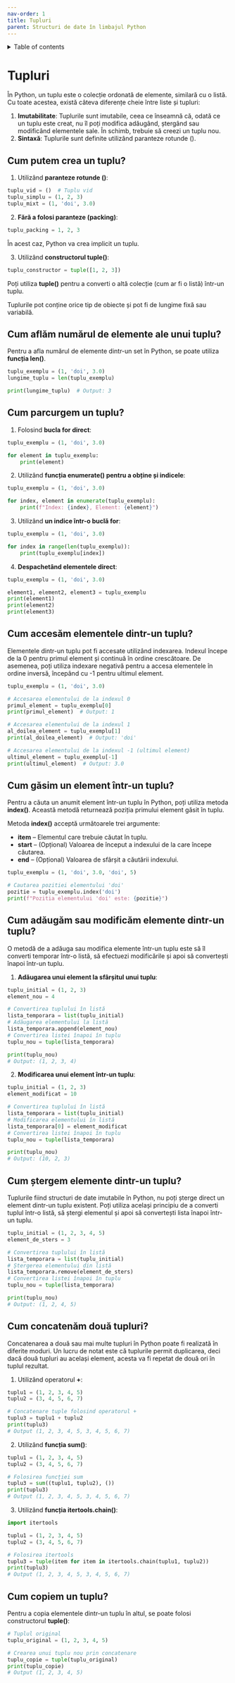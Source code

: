 ```yaml
---
nav-order: 1
title: Tupluri
parent: Structuri de date în limbajul Python
---
```


<details markdown="block">
  <summary>
    Table of contents
  </summary>
  {: .text-delta }
1. TOC
{:toc}
</details>

# Tupluri

În Python, un tuplu este o colecție ordonată de elemente, similară cu o listă. Cu toate acestea, există câteva diferențe cheie între liste și tupluri:

1. **Imutabilitate**: Tuplurile sunt imutabile, ceea ce înseamnă că, odată ce un tuplu este creat, nu îl poți modifica adăugând, ștergând sau modificând elementele sale. În schimb, trebuie să creezi un tuplu nou.
2. **Sintaxă**: Tuplurile sunt definite utilizând paranteze rotunde ().

## Cum putem crea un tuplu?
1. Utilizând **paranteze rotunde ()**:
```python
tuplu_vid = ()  # Tuplu vid
tuplu_simplu = (1, 2, 3)
tuplu_mixt = (1, 'doi', 3.0)
```
2. **Fără a folosi paranteze (packing)**:
```python
tuplu_packing = 1, 2, 3
```
În acest caz, Python va crea implicit un tuplu.

3. Utilizând **constructorul tuple()**:
```python
tuplu_constructor = tuple([1, 2, 3])
```
Poți utiliza **tuple()** pentru a converti o altă colecție (cum ar fi o listă) într-un tuplu.

Tuplurile pot conține orice tip de obiecte și pot fi de lungime fixă sau variabilă.
## Cum aflăm numărul de elemente ale unui tuplu?
Pentru a afla numărul de elemente dintr-un set în Python, se poate utiliza **funcția len()**.
```python
tuplu_exemplu = (1, 'doi', 3.0)
lungime_tuplu = len(tuplu_exemplu)

print(lungime_tuplu)  # Output: 3
```
## Cum parcurgem un tuplu?
1. Folosind **bucla for direct**:
```python
tuplu_exemplu = (1, 'doi', 3.0)

for element in tuplu_exemplu:
    print(element)
```
2. Utilizând **funcția enumerate() pentru a obține și indicele**:
```python
tuplu_exemplu = (1, 'doi', 3.0)

for index, element in enumerate(tuplu_exemplu):
    print(f"Index: {index}, Element: {element}")
```
3. Utilizând **un indice într-o buclă for**:
```python
tuplu_exemplu = (1, 'doi', 3.0)

for index in range(len(tuplu_exemplu)):
    print(tuplu_exemplu[index])
```
4. **Despachetând elementele direct**:
```python
tuplu_exemplu = (1, 'doi', 3.0)

element1, element2, element3 = tuplu_exemplu
print(element1)
print(element2)
print(element3)
```
## Cum accesăm elementele dintr-un tuplu?
Elementele dintr-un tuplu pot fi accesate utilizând indexarea. Indexul începe de la 0 pentru primul element și continuă în ordine crescătoare. De asemenea, poți utiliza indexare negativă pentru a accesa elementele în ordine inversă, începând cu -1 pentru ultimul element.
```python
tuplu_exemplu = (1, 'doi', 3.0)

# Accesarea elementului de la indexul 0
primul_element = tuplu_exemplu[0]
print(primul_element)  # Output: 1

# Accesarea elementului de la indexul 1
al_doilea_element = tuplu_exemplu[1]
print(al_doilea_element)  # Output: 'doi'

# Accesarea elementului de la indexul -1 (ultimul element)
ultimul_element = tuplu_exemplu[-1]
print(ultimul_element)  # Output: 3.0
```
## Cum găsim un element într-un tuplu?
Pentru a căuta un anumit element într-un tuplu în Python, poți utiliza metoda **index()**. Această metodă returnează poziția primului element găsit în tuplu.

Metoda **index()** acceptă următoarele trei argumente:

- **item** – Elementul care trebuie căutat în tuplu.
- **start** – (Opțional) Valoarea de început a indexului de la care începe căutarea.
- **end** – (Opțional) Valoarea de sfârșit a căutării indexului.
```python
tuplu_exemplu = (1, 'doi', 3.0, 'doi', 5)

# Cautarea pozitiei elementului 'doi'
pozitie = tuplu_exemplu.index('doi')
print(f"Pozitia elementului 'doi' este: {pozitie}")
```
## Cum adăugăm sau modificăm elemente dintr-un tuplu?
O metodă de a adăuga sau modifica elemente într-un tuplu este să îl converti temporar într-o listă, să efectuezi modificările și apoi să convertești înapoi într-un tuplu.
 
1. **Adăugarea unui element la sfârșitul unui tuplu**:
```python
tuplu_initial = (1, 2, 3)
element_nou = 4

# Convertirea tuplului în listă
lista_temporara = list(tuplu_initial)
# Adăugarea elementului la listă
lista_temporara.append(element_nou)
# Convertirea listei înapoi în tuplu
tuplu_nou = tuple(lista_temporara)

print(tuplu_nou)
# Output: (1, 2, 3, 4) 
```
2. **Modificarea unui element într-un tuplu**:
```python
tuplu_initial = (1, 2, 3)
element_modificat = 10

# Convertirea tuplului în listă
lista_temporara = list(tuplu_initial)
# Modificarea elementului în listă
lista_temporara[0] = element_modificat
# Convertirea listei înapoi în tuplu
tuplu_nou = tuple(lista_temporara)

print(tuplu_nou)
# Output: (10, 2, 3)
 ```
## Cum ștergem elemente dintr-un tuplu?
Tuplurile fiind structuri de date imutabile în Python, nu poți șterge direct un element dintr-un tuplu existent. Poți utiliza același principiu de a converti tuplul într-o listă, să ștergi elementul și apoi să convertești lista înapoi într-un tuplu.
```python
tuplu_initial = (1, 2, 3, 4, 5)
element_de_sters = 3

# Convertirea tuplului în listă
lista_temporara = list(tuplu_initial)
# Ștergerea elementului din listă
lista_temporara.remove(element_de_sters)
# Convertirea listei înapoi în tuplu
tuplu_nou = tuple(lista_temporara)

print(tuplu_nou)
# Output: (1, 2, 4, 5)
```
## Cum concatenăm două tupluri?
Concatenarea a două sau mai multe tupluri în Python poate fi realizată în diferite moduri. Un lucru de notat este că tuplurile permit duplicarea, deci dacă două tupluri au același element, acesta va fi repetat de două ori în tuplul rezultat.
1. Utilizând operatorul **+**:
```python
tuplu1 = (1, 2, 3, 4, 5)
tuplu2 = (3, 4, 5, 6, 7)

# Concatenare tuple folosind operatorul +
tuplu3 = tuplu1 + tuplu2
print(tuplu3)
# Output (1, 2, 3, 4, 5, 3, 4, 5, 6, 7)
```
2. Utilizând **funcția sum()**:
```python
tuplu1 = (1, 2, 3, 4, 5)
tuplu2 = (3, 4, 5, 6, 7)

# Folosirea funcției sum
tuplu3 = sum((tuplu1, tuplu2), ())
print(tuplu3)
# Output (1, 2, 3, 4, 5, 3, 4, 5, 6, 7)
```
3. Utilizând **funcția itertools.chain()**:
```python
import itertools

tuplu1 = (1, 2, 3, 4, 5)
tuplu2 = (3, 4, 5, 6, 7)

# Folosirea itertools
tuplu3 = tuple(item for item in itertools.chain(tuplu1, tuplu2))
print(tuplu3)
# Output (1, 2, 3, 4, 5, 3, 4, 5, 6, 7)
```
## Cum copiem un tuplu?
Pentru a copia elementele dintr-un tuplu în altul, se poate folosi constructorul **tuple()**:
```python
# Tuplul original
tuplu_original = (1, 2, 3, 4, 5)

# Crearea unui tuplu nou prin concatenare
tuplu_copie = tuple(tuplu_original)
print(tuplu_copie)
# Output (1, 2, 3, 4, 5)
```